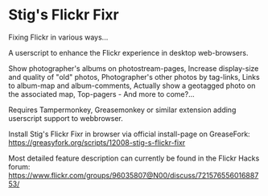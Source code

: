 # Stig's Flickr Fixr
Fixing Flickr in various ways...

A userscript to enhance the Flickr experience in desktop web-browsers.

Show photographer's albums on photostream-pages, Increase display-size and quality of "old" photos, Photographer's other photos by tag-links, Links to album-map and album-comments, Actually show a geotagged photo on the associated map, Top-pagers - And more to come?...

Requires Tampermonkey, Greasemonkey or similar extension adding userscript support to webbrowser.
 
Install Stig's Flickr Fixr in browser via official install-page on GreaseFork: https://greasyfork.org/scripts/12008-stig-s-flickr-fixr

Most detailed feature description can currently be found in the Flickr Hacks forum: https://www.flickr.com/groups/96035807@N00/discuss/72157655601688753/
